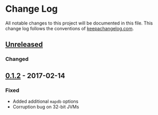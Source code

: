 # Change Log
All notable changes to this project will be documented in this file. This change log follows the conventions of [keepachangelog.com](http://keepachangelog.com/).

## [Unreleased]
### Changed

## [0.1.2] - 2017-02-14
### Fixed
- Added additional `mapdb` options
- Corruption bug on 32-bit JVMs

[Unreleased]: https://github.com/your-name/spicerack/compare/0.1.2...HEAD
[0.1.2]: https://github.com/your-name/spicerack/compare/0.1.1...0.1.2
